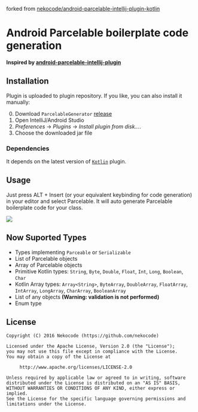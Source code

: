 forked from [nekocode/android-parcelable-intellij-plugin-kotlin](https://github.com/nekocode/android-parcelable-intellij-plugin-kotlin)
# Android Parcelable boilerplate code generation

**Inspired by [android-parcelable-intellij-plugin](https://github.com/mcharmas/android-parcelable-intellij-plugin)**

## Installation
Plugin is uploaded to plugin repository. If you like, you can also install it manually:

 0. Download `ParcelableGenerator` [release](https://github.com/nekocode/android-parcelable-intellij-plugin-kotlin/releases)
 0. Open IntelliJ/Android Studio
 0. *Preferences* -> *Plugins* -> *Install plugin from disk...*.
 0. Choose the downloaded jar file

### Dependencies
It depends on the latest version of [`Kotlin`](https://plugins.jetbrains.com/plugin/6954-kotlin) plugin.

## Usage
Just press ALT + Insert (or your equivalent keybinding for code generation) in your editor and select Parcelable. It will auto generate Parcelable boilerplate code for your class.

![](art/usage.gif)

## Now Suported Types
- Types implementing `Parceable` or `Serializable`
- List of Parcelable objects
- Array of Parcelable objects
- Primitive Kotlin types: `String`, `Byte`, `Double`, `Float`, `Int`, `Long`, `Boolean`, `Char`
- Kotlin Array types: `Array<String>`, `ByteArray`, `DoubleArray`, `FloatArray`, `IntArray`, `LongArray`, `CharArray`, `BooleanArray`
- List of any objects **(Warning: validation is not performed)**
- Enum type

## License
```
Copyright (C) 2016 Nekocode (https://github.com/nekocode)

Licensed under the Apache License, Version 2.0 (the "License");
you may not use this file except in compliance with the License.
You may obtain a copy of the License at

     http://www.apache.org/licenses/LICENSE-2.0

Unless required by applicable law or agreed to in writing, software
distributed under the License is distributed on an "AS IS" BASIS,
WITHOUT WARRANTIES OR CONDITIONS OF ANY KIND, either express or implied.
See the License for the specific language governing permissions and
limitations under the License.
```
